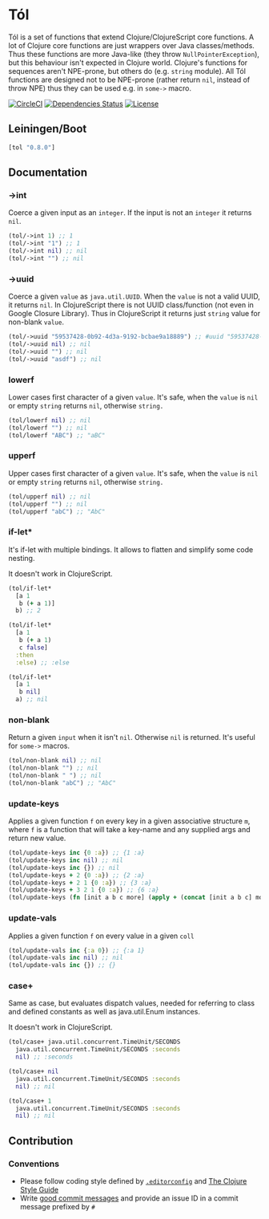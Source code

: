 Tól
===

Tól is a set of functions that extend Clojure/ClojureScript core functions. A lot of Clojure core functions are just
 wrappers over Java classes/methods. Thus these functions are more Java-like (they throw `NullPointerException`), but
 this behaviour isn't expected in Clojure world. Clojure's functions for sequences aren't NPE-prone, but others do
 (e.g. `string` module). All Tól functions are designed not to be NPE-prone (rather return `nil`, instead of throw NPE)
 thus they can be used e.g. in `some->` macro.

[![CircleCI](https://circleci.com/gh/druids/tol.svg?style=svg)](https://circleci.com/gh/druids/tol)
[![Dependencies Status](https://jarkeeper.com/druids/tol/status.png)](https://jarkeeper.com/druids/tol)
[![License](https://img.shields.io/badge/MIT-Clause-blue.svg)](https://opensource.org/licenses/MIT)


Leiningen/Boot
--------------

```clojure
[tol "0.8.0"]
```


Documentation
-------------


### ->int
Coerce a given input as an `integer`. If the input is not an `integer` it returns `nil`.

```clojure
(tol/->int 1) ;; 1
(tol/->int "1") ;; 1
(tol/->int nil) ;; nil
(tol/->int "") ;; nil
```

### ->uuid
Coerce a given `value` as `java.util.UUID`. When the `value` is not a valid UUID, it returns `nil`.
In ClojureScript there is not UUID class/function (not even in Google Closure Library). Thus in ClojureScript
it returns just `string` value for non-blank `value`.

```clojure
(tol/->uuid "59537428-0b92-4d3a-9192-bcbae9a18889") ;; #uuid "59537428-0b92-4d3a-9192-bcbae9a18889"
(tol/->uuid nil) ;; nil
(tol/->uuid "") ;; nil
(tol/->uuid "asdf") ;; nil
```

### lowerf
Lower cases first character of a given `value`. It's safe, when the `value` is `nil` or empty `string` returns `nil`,
 otherwise `string.`

```clojure
(tol/lowerf nil) ;; nil
(tol/lowerf "") ;; nil
(tol/lowerf "ABC") ;; "aBC"
```

### upperf
Upper cases first character of a given `value`. It's safe, when the `value` is `nil` or empty `string` returns `nil`,
 otherwise `string.`

```clojure
(tol/upperf nil) ;; nil
(tol/upperf "") ;; nil
(tol/upperf "abC") ;; "AbC"
```

### if-let*
It's if-let with multiple bindings. It allows to flatten and simplify some code nesting.

It doesn't work in ClojureScript.

```clojure
(tol/if-let*
  [a 1
   b (+ a 1)]
  b) ;; 2

(tol/if-let*
  [a 1
   b (+ a 1)
   c false]
  :then
  :else) ;; :else

(tol/if-let*
  [a 1
   b nil]
  a) ;; nil
```

### non-blank
Return a given `input` when it isn't `nil`. Otherwise `nil` is returned. It's useful for `some->` macros.

```clojure
(tol/non-blank nil) ;; nil
(tol/non-blank "") ;; nil
(tol/non-blank " ") ;; nil
(tol/non-blank "abC") ;; "AbC"
```

### update-keys
Applies a given function `f` on every key in a given associative structure `m`, where `f` is a function
that will take a key-name and any supplied args and return new value.

```clojure
(tol/update-keys inc {0 :a}) ;; {1 :a}
(tol/update-keys inc nil) ;; nil
(tol/update-keys inc {}) ;; nil
(tol/update-keys + 2 {0 :a}) ;; {2 :a}
(tol/update-keys + 2 1 {0 :a}) ;; {3 :a}
(tol/update-keys + 3 2 1 {0 :a}) ;; {6 :a}
(tol/update-keys (fn [init a b c more] (apply + (concat [init a b c] more))) 4 3 2 [1] {0 :a}) ;; {10 :a}
```

### update-vals
Applies a given function `f` on every value in a given `coll`

```clojure
(tol/update-vals inc {:a 0}) ;; {:a 1}
(tol/update-vals inc nil) ;; nil
(tol/update-vals inc {}) ;; {}
```

### case+
Same as case, but evaluates dispatch values, needed for referring to class and defined constants as well as
java.util.Enum instances.

It doesn't work in ClojureScript.

```clojure
(tol/case+ java.util.concurrent.TimeUnit/SECONDS
  java.util.concurrent.TimeUnit/SECONDS :seconds
  nil) ;; :seconds

(tol/case+ nil
  java.util.concurrent.TimeUnit/SECONDS :seconds
  nil) ;; nil

(tol/case+ 1
  java.util.concurrent.TimeUnit/SECONDS :seconds
  nil) ;; nil
```


Contribution
------------

### Conventions

* Please follow coding style defined by [`.editorconfig`](http://editorconfig.org)
 and [The Clojure Style Guide](https://github.com/bbatsov/clojure-style-guide)
* Write [good commit messages](https://chris.beams.io/posts/git-commit/)
 and provide an issue ID in a commit message prefixed by `#`
